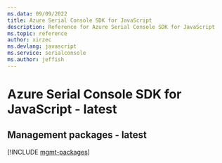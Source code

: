 ```yaml
---
ms.data: 09/09/2022
title: Azure Serial Console SDK for JavaScript
description: Reference for Azure Serial Console SDK for JavaScript
ms.topic: reference
author: xirzec
ms.devlang: javascript
ms.service: serialconsole
ms.author: jeffish
---
```

# Azure Serial Console SDK for JavaScript - latest

## Management packages - latest
[!INCLUDE [mgmt-packages](serial-console-mgmt-index.md)]